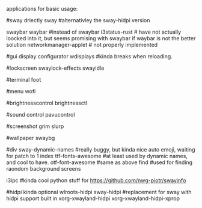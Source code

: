 
applications for basic usage:

#sway driectly
sway         #alternativley the sway-hidpi version

swaybar
waybar #instead of swaybar
i3status-rust         # have not actually loocked into it, but seems promising with swaybar if waybar is not the better solution
networkmanager-applet # not properly implemented 

#gui display configurator
wdisplays  #kinda breaks when reloading. 

#lockscreen
swaylock-effects
swayidle

#terminal
foot

#menu 
wofi

#brightnesscontrol
brightnessctl 

#sound control
pavucontrol

#screenshot
grim
slurp

#wallpaper
swaybg

#div
sway-dynamic-names     #really buggy, but kinda nice auto emoji, waiting for patch to 1 index
ttf-fonts-awesome      #at least used by dynamic names, and cool to have.
otf-font-awesome       #same as above
find                   #used for finding raondom background screens

i3ipc #kinda cool python stuff for https://github.com/nwg-piotr/swayinfo





#hidpi kinda optional
wlroots-hidpi
sway-hidpi #replacement for sway with hidpi support built in
xorg-xwayland-hidpi
xorg-xwayland-hidpi-xprop


